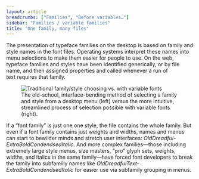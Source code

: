 ```yaml
---
layout: article
breadcrumbs: ["Families", "Before variables…"]
sidebar: "Families / variable families"
title: "One family, many files"
---
```

The presentation of typeface families on the desktop is based on family and style names in the font files. Operating systems interpret these names into menu selections to make them easier for people to use. On the web, typeface families and styles have been identified generically, or by file name, and then assigned properties and called whenever a run of text requires that family.

<figure>
    <img src="{{site.baseurl}}/images/articles/family-selection.svg" alt="Traditional family/style choosing vs. with variable fonts">
    <figcaption>The old-school, interface-bending method of selecting a family and style from a desktop menu (left) versus the more intuitive, streamlined process of selection possible with variable fonts (right).</figcaption>
</figure>

If a “font family” is just one one style, the file contains the whole family. But even if a font family contains just weights and widths, names and menus can start to bewilder minds and stretch user interfaces: <i>OldDreadful-ExtraBoldCondendsedItalic.</i> And more complex families—those including extremely large style menus, size masters, “pro” glyph sets, weights, widths, and italics in the same family—have forced font developers to break the family into subfamiily names like <i>OldDreadfulText-ExtraBoldCondendsedItalic</i> for easier use via subfamily grouping in menus.
